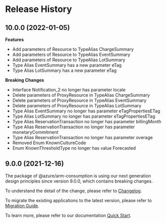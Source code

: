 # Release History
    
## 10.0.0 (2022-01-05)
    
**Features**

  - Add parameters of Resource to TypeAlias ChargeSummary
  - Add parameters of Resource to TypeAlias EventSummary
  - Add parameters of Resource to TypeAlias LotSummary
  - Type Alias EventSummary has a new parameter eTag
  - Type Alias LotSummary has a new parameter eTag

**Breaking Changes**

  - Interface Notification_2 no longer has parameter locale
  - Delete parameters of ProxyResource in TypeAlias ChargeSummary
  - Delete parameters of ProxyResource in TypeAlias EventSummary
  - Delete parameters of ProxyResource in TypeAlias LotSummary
  - Type Alias EventSummary no longer has parameter eTagPropertiesETag
  - Type Alias LotSummary no longer has parameter eTagPropertiesETag
  - Type Alias ReservationTransaction no longer has parameter billingMonth
  - Type Alias ReservationTransaction no longer has parameter monetaryCommitment
  - Type Alias ReservationTransaction no longer has parameter overage
  - Removed Enum KnownCultureCode
  - Enum KnownThresholdType no longer has value Forecasted
    
    
## 9.0.0 (2021-12-16)

The package of @azure/arm-consumption is using our next generation design principles since version 9.0.0, which contains breaking changes.

To understand the detail of the change, please refer to [Changelog](https://aka.ms/js-track2-changelog).

To migrate the existing applications to the latest version, please refer to [Migration Guide](https://aka.ms/js-track2-migration-guide).

To learn more, please refer to our documentation [Quick Start](https://aka.ms/js-track2-quickstart).
